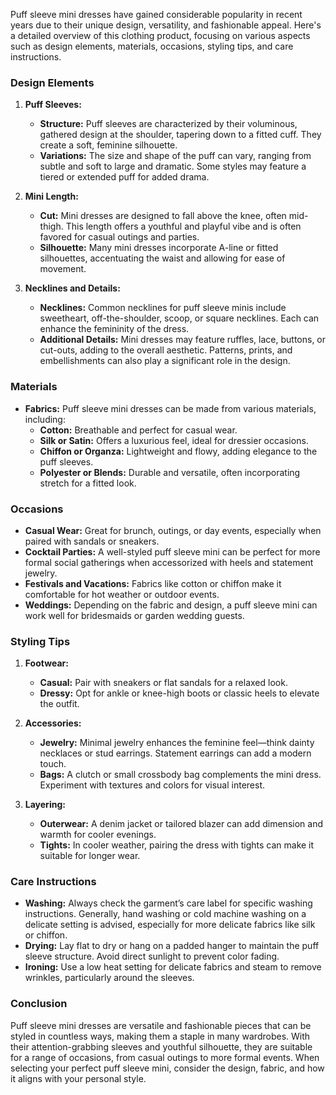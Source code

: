 Puff sleeve mini dresses have gained considerable popularity in recent years due to their unique design, versatility, and fashionable appeal. Here's a detailed overview of this clothing product, focusing on various aspects such as design elements, materials, occasions, styling tips, and care instructions.

### Design Elements

1. **Puff Sleeves:**
   - **Structure:** Puff sleeves are characterized by their voluminous, gathered design at the shoulder, tapering down to a fitted cuff. They create a soft, feminine silhouette.
   - **Variations:** The size and shape of the puff can vary, ranging from subtle and soft to large and dramatic. Some styles may feature a tiered or extended puff for added drama.

2. **Mini Length:**
   - **Cut:** Mini dresses are designed to fall above the knee, often mid-thigh. This length offers a youthful and playful vibe and is often favored for casual outings and parties.
   - **Silhouette:** Many mini dresses incorporate A-line or fitted silhouettes, accentuating the waist and allowing for ease of movement.

3. **Necklines and Details:**
   - **Necklines:** Common necklines for puff sleeve minis include sweetheart, off-the-shoulder, scoop, or square necklines. Each can enhance the femininity of the dress.
   - **Additional Details:** Mini dresses may feature ruffles, lace, buttons, or cut-outs, adding to the overall aesthetic. Patterns, prints, and embellishments can also play a significant role in the design.

### Materials

- **Fabrics:** Puff sleeve mini dresses can be made from various materials, including:
  - **Cotton:** Breathable and perfect for casual wear.
  - **Silk or Satin:** Offers a luxurious feel, ideal for dressier occasions.
  - **Chiffon or Organza:** Lightweight and flowy, adding elegance to the puff sleeves.
  - **Polyester or Blends:** Durable and versatile, often incorporating stretch for a fitted look.

### Occasions

- **Casual Wear:** Great for brunch, outings, or day events, especially when paired with sandals or sneakers.
- **Cocktail Parties:** A well-styled puff sleeve mini can be perfect for more formal social gatherings when accessorized with heels and statement jewelry.
- **Festivals and Vacations:** Fabrics like cotton or chiffon make it comfortable for hot weather or outdoor events.
- **Weddings:** Depending on the fabric and design, a puff sleeve mini can work well for bridesmaids or garden wedding guests.

### Styling Tips

1. **Footwear:**
   - **Casual:** Pair with sneakers or flat sandals for a relaxed look.
   - **Dressy:** Opt for ankle or knee-high boots or classic heels to elevate the outfit.

2. **Accessories:**
   - **Jewelry:** Minimal jewelry enhances the feminine feel—think dainty necklaces or stud earrings. Statement earrings can add a modern touch.
   - **Bags:** A clutch or small crossbody bag complements the mini dress. Experiment with textures and colors for visual interest.

3. **Layering:**
   - **Outerwear:** A denim jacket or tailored blazer can add dimension and warmth for cooler evenings.
   - **Tights:** In cooler weather, pairing the dress with tights can make it suitable for longer wear.

### Care Instructions

- **Washing:** Always check the garment’s care label for specific washing instructions. Generally, hand washing or cold machine washing on a delicate setting is advised, especially for more delicate fabrics like silk or chiffon.
- **Drying:** Lay flat to dry or hang on a padded hanger to maintain the puff sleeve structure. Avoid direct sunlight to prevent color fading.
- **Ironing:** Use a low heat setting for delicate fabrics and steam to remove wrinkles, particularly around the sleeves.

### Conclusion

Puff sleeve mini dresses are versatile and fashionable pieces that can be styled in countless ways, making them a staple in many wardrobes. With their attention-grabbing sleeves and youthful silhouette, they are suitable for a range of occasions, from casual outings to more formal events. When selecting your perfect puff sleeve mini, consider the design, fabric, and how it aligns with your personal style.